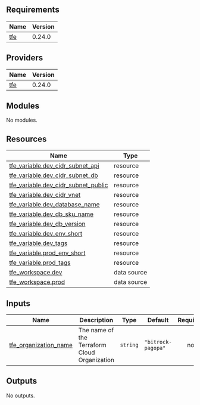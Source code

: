 
<!-- BEGINNING OF PRE-COMMIT-TERRAFORM DOCS HOOK -->
## Requirements

| Name | Version |
|------|---------|
| <a name="requirement_tfe"></a> [tfe](#requirement\_tfe) | 0.24.0 |

## Providers

| Name | Version |
|------|---------|
| <a name="provider_tfe"></a> [tfe](#provider\_tfe) | 0.24.0 |

## Modules

No modules.

## Resources

| Name | Type |
|------|------|
| [tfe_variable.dev_cidr_subnet_api](https://registry.terraform.io/providers/hashicorp/tfe/0.24.0/docs/resources/variable) | resource |
| [tfe_variable.dev_cidr_subnet_db](https://registry.terraform.io/providers/hashicorp/tfe/0.24.0/docs/resources/variable) | resource |
| [tfe_variable.dev_cidr_subnet_public](https://registry.terraform.io/providers/hashicorp/tfe/0.24.0/docs/resources/variable) | resource |
| [tfe_variable.dev_cidr_vnet](https://registry.terraform.io/providers/hashicorp/tfe/0.24.0/docs/resources/variable) | resource |
| [tfe_variable.dev_database_name](https://registry.terraform.io/providers/hashicorp/tfe/0.24.0/docs/resources/variable) | resource |
| [tfe_variable.dev_db_sku_name](https://registry.terraform.io/providers/hashicorp/tfe/0.24.0/docs/resources/variable) | resource |
| [tfe_variable.dev_db_version](https://registry.terraform.io/providers/hashicorp/tfe/0.24.0/docs/resources/variable) | resource |
| [tfe_variable.dev_env_short](https://registry.terraform.io/providers/hashicorp/tfe/0.24.0/docs/resources/variable) | resource |
| [tfe_variable.dev_tags](https://registry.terraform.io/providers/hashicorp/tfe/0.24.0/docs/resources/variable) | resource |
| [tfe_variable.prod_env_short](https://registry.terraform.io/providers/hashicorp/tfe/0.24.0/docs/resources/variable) | resource |
| [tfe_variable.prod_tags](https://registry.terraform.io/providers/hashicorp/tfe/0.24.0/docs/resources/variable) | resource |
| [tfe_workspace.dev](https://registry.terraform.io/providers/hashicorp/tfe/0.24.0/docs/data-sources/workspace) | data source |
| [tfe_workspace.prod](https://registry.terraform.io/providers/hashicorp/tfe/0.24.0/docs/data-sources/workspace) | data source |

## Inputs

| Name | Description | Type | Default | Required |
|------|-------------|------|---------|:--------:|
| <a name="input_tfe_organization_name"></a> [tfe\_organization\_name](#input\_tfe\_organization\_name) | The name of the Terraform Cloud Organization | `string` | `"bitrock-pagopa"` | no |

## Outputs

No outputs.
<!-- END OF PRE-COMMIT-TERRAFORM DOCS HOOK -->
